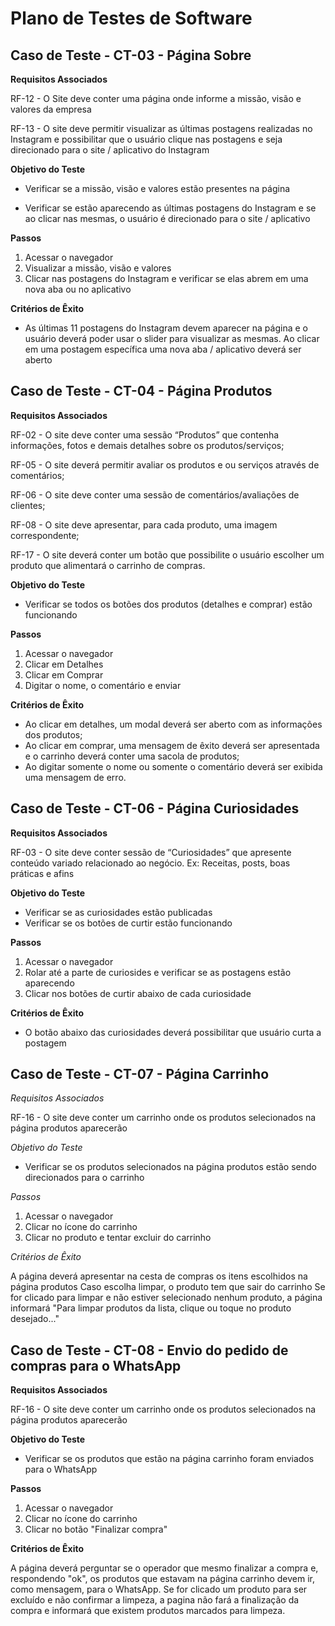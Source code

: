 # Plano de Testes de Software






## Caso de Teste - CT-03 - Página Sobre

**Requisitos Associados**

RF-12 - O Site deve conter uma página onde informe a missão, visão e valores da empresa

RF-13 - O site deve permitir visualizar as últimas postagens realizadas no Instagram e possibilitar que o usuário clique nas postagens e seja direcionado para o site / aplicativo do Instagram

**Objetivo do Teste**

- Verificar se a missão, visão e valores estão presentes na página

- Verificar se estão aparecendo as últimas postagens do Instagram e se ao clicar nas mesmas, o usuário é direcionado para o site / aplicativo

**Passos**

1) Acessar o navegador
2) Visualizar a missão, visão e valores
3) Clicar nas postagens do Instagram e verificar se elas abrem em uma nova aba ou no aplicativo

**Critérios de Êxito**

- As últimas 11 postagens do Instagram devem aparecer na página e o usuário deverá poder usar o slider para visualizar as mesmas. Ao clicar em uma postagem específica uma nova aba / aplicativo deverá ser aberto


## Caso de Teste - CT-04 - Página Produtos

**Requisitos Associados**

RF-02 - O site deve conter uma sessão “Produtos” que contenha informações, fotos e demais detalhes sobre os produtos/serviços;

RF-05 - O site deverá permitir avaliar os produtos e ou serviços através de comentários;

RF-06 - O site deve conter uma sessão de comentários/avaliações de clientes;

RF-08 - O site deve apresentar, para cada produto, uma imagem correspondente;

RF-17 - O site deverá conter um botão que possibilite o usuário escolher um produto que alimentará o carrinho de compras.

**Objetivo do Teste**

- Verificar se todos os botões dos produtos (detalhes e comprar) estão funcionando

**Passos**

1) Acessar o navegador
2) Clicar em Detalhes
3) Clicar em Comprar
4) Digitar o nome, o comentário e enviar

**Critérios de Êxito**

- Ao clicar em detalhes, um modal deverá ser aberto com as informações dos produtos;
- Ao clicar em comprar, uma mensagem de êxito deverá ser apresentada e o carrinho deverá conter uma sacola de produtos;
- Ao digitar somente o nome ou somente o comentário deverá ser exibida uma mensagem de erro.


## Caso de Teste - CT-06 - Página Curiosidades

**Requisitos Associados**

RF-03 - O site deve conter sessão de “Curiosidades” que apresente conteúdo variado relacionado ao negócio. Ex: Receitas, posts, boas práticas e afins

**Objetivo do Teste**

- Verificar se as curiosidades estão publicadas
- Verificar se os botões de curtir estão funcionando

**Passos**

1) Acessar o navegador
2) Rolar até a parte de curiosides e verificar se as postagens estão aparecendo
3) Clicar nos botões de curtir abaixo de cada curiosidade

**Critérios de Êxito**

- O botão abaixo das curiosidades deverá possibilitar que usuário curta a postagem


## Caso de Teste - CT-07 - Página Carrinho

*Requisitos Associados*

RF-16 - O site deve conter um carrinho onde os produtos selecionados na página produtos aparecerão

*Objetivo do Teste*

- Verificar se os produtos selecionados na página produtos estão sendo direcionados para o carrinho

*Passos*

1) Acessar o navegador
2) Clicar no ícone do carrinho
3) Clicar no produto e tentar excluir do carrinho

*Critérios de Êxito*

A página deverá apresentar na cesta de compras os itens escolhidos na página produtos
Caso escolha limpar, o produto tem que sair do carrinho
Se for clicado para limpar e não estiver selecionado nenhum produto, a página informará "Para limpar produtos da lista, clique ou toque no produto desejado..."


## Caso de Teste - CT-08 - Envio do pedido de compras para o WhatsApp

**Requisitos Associados**

RF-16 - O site deve conter um carrinho onde os produtos selecionados na página produtos aparecerão

**Objetivo do Teste**

- Verificar se os produtos que estão na página carrinho foram enviados para o WhatsApp 

**Passos**

1) Acessar o navegador
2) Clicar no ícone do carrinho
3) Clicar no botão "Finalizar compra"

**Critérios de Êxito**

A página deverá perguntar se o operador que mesmo finalizar a compra e, respondendo "ok", os produtos que estavam na página carrinho devem ir, como mensagem, para o WhatsApp.
Se for clicado um produto para ser excluído e não confirmar a limpeza, a pagina não fará a finalização da compra e informará que existem produtos marcados para limpeza.
